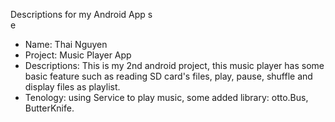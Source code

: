 Descriptions for my Android App
s<br/>
e<br/>
* Name: Thai Nguyen
* Project: Music Player App
* Descriptions: This is my 2nd android project, this music player has some basic feature such as reading SD card's files, play, pause, shuffle and display files as playlist.
* Tenology: using Service to play music, some added library: otto.Bus, ButterKnife.
